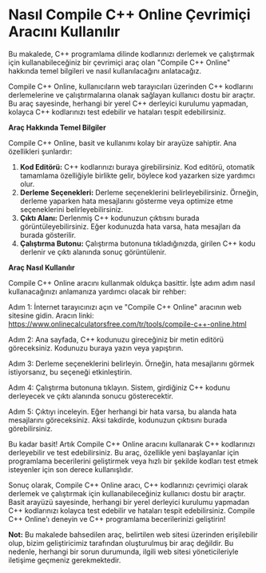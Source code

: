 Nasıl Compile C++ Online Çevrimiçi Aracını Kullanılır
=====================================================

Bu makalede, C++ programlama dilinde kodlarınızı derlemek ve çalıştırmak için kullanabileceğiniz bir çevrimiçi araç olan "Compile C++ Online" hakkında temel bilgileri ve nasıl kullanılacağını anlatacağız.

Compile C++ Online, kullanıcıların web tarayıcıları üzerinden C++ kodlarını derlemelerine ve çalıştırmalarına olanak sağlayan kullanıcı dostu bir araçtır. Bu araç sayesinde, herhangi bir yerel C++ derleyici kurulumu yapmadan, kolayca C++ kodlarınızı test edebilir ve hataları tespit edebilirsiniz.

**Araç Hakkında Temel Bilgiler**

Compile C++ Online, basit ve kullanımı kolay bir arayüze sahiptir. Ana özellikleri şunlardır:

1. **Kod Editörü:** C++ kodlarınızı buraya girebilirsiniz. Kod editörü, otomatik tamamlama özelliğiyle birlikte gelir, böylece kod yazarken size yardımcı olur.
2. **Derleme Seçenekleri:** Derleme seçeneklerini belirleyebilirsiniz. Örneğin, derleme yaparken hata mesajlarını gösterme veya optimize etme seçeneklerini belirleyebilirsiniz.
3. **Çıktı Alanı:** Derlenmiş C++ kodunuzun çıktısını burada görüntüleyebilirsiniz. Eğer kodunuzda hata varsa, hata mesajları da burada gösterilir.
4. **Çalıştırma Butonu:** Çalıştırma butonuna tıkladığınızda, girilen C++ kodu derlenir ve çıktı alanında sonuç görüntülenir.

**Araç Nasıl Kullanılır**

Compile C++ Online aracını kullanmak oldukça basittir. İşte adım adım nasıl kullanacağınızı anlamanıza yardımcı olacak bir rehber:

Adım 1: İnternet tarayıcınızı açın ve "Compile C++ Online" aracının web sitesine gidin. Aracın linki: <https://www.onlinecalculatorsfree.com/tr/tools/compile-c++-online.html>

Adım 2: Ana sayfada, C++ kodunuzu gireceğiniz bir metin editörü göreceksiniz. Kodunuzu buraya yazın veya yapıştırın.

Adım 3: Derleme seçeneklerini belirleyin. Örneğin, hata mesajlarını görmek istiyorsanız, bu seçeneği etkinleştirin.

Adım 4: Çalıştırma butonuna tıklayın. Sistem, girdiğiniz C++ kodunu derleyecek ve çıktı alanında sonucu gösterecektir.

Adım 5: Çıktıyı inceleyin. Eğer herhangi bir hata varsa, bu alanda hata mesajlarını göreceksiniz. Aksi takdirde, kodunuzun çıktısını burada görebilirsiniz.

Bu kadar basit! Artık Compile C++ Online aracını kullanarak C++ kodlarınızı derleyebilir ve test edebilirsiniz. Bu araç, özellikle yeni başlayanlar için programlama becerilerini geliştirmek veya hızlı bir şekilde kodları test etmek isteyenler için son derece kullanışlıdır.

Sonuç olarak, Compile C++ Online aracı, C++ kodlarınızı çevrimiçi olarak derlemek ve çalıştırmak için kullanabileceğiniz kullanıcı dostu bir araçtır. Basit arayüzü sayesinde, herhangi bir yerel derleyici kurulumu yapmadan C++ kodlarınızı kolayca test edebilir ve hataları tespit edebilirsiniz. Compile C++ Online'ı deneyin ve C++ programlama becerilerinizi geliştirin!

**Not:** Bu makalede bahsedilen araç, belirtilen web sitesi üzerinden erişilebilir olup, bizim geliştiricimiz tarafından oluşturulmuş bir araç değildir. Bu nedenle, herhangi bir sorun durumunda, ilgili web sitesi yöneticileriyle iletişime geçmeniz gerekmektedir.